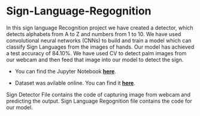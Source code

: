 # Sign-Language-Regognition
In this sign language Recognition project we have created a detector,
which detects alphabets from A to Z and numbers from 1 to 10.
We have used convolutional neural networks (CNNs) to build and train a
model which can classify Sign Languages from the images of hands. Our model has achieved a test accuracy of 84.10%.
We have used CV to detect palm images from our webcam and then feed that image into our model to detect the sign. 

* You can find the Jupyter Notebook **[here](https://colab.research.google.com/drive/1rE4Cr-GYEhs8qSjL-BkFGa31YibtnWfP)**. 

* Dataset was avilable online. You can find it **[here](https://www.massey.ac.nz/~albarcza/gesture_dataset2012.html)**.

Sign Detector File contains the code of capturing image from webcam and predicting the output. Sign Language Regognition file contains the code for our model.

